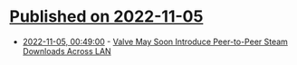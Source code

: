 # [Published on 2022-11-05](index.md)

* [2022-11-05, 00:49:00](https://soylentnews.org/article.pl?sid=22/11/03/1251242&from=rss) - [Valve May Soon Introduce Peer-to-Peer Steam Downloads Across LAN](https://soylentnews.org/article.pl?sid=22/11/03/1251242&from=rss)
